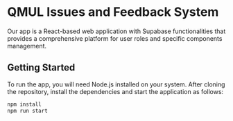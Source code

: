 # QMUL Issues and Feedback System

Our app is a React-based web application with Supabase functionalities that provides a comprehensive platform for user roles and specific components management.

## Getting Started

To run the app, you will need Node.js installed on your system. After cloning the repository, install the dependencies and start the application as follows:

```bash
npm install
npm run start
